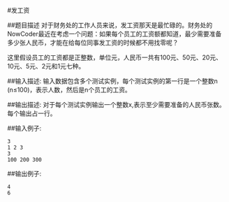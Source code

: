 #发工资

##题目描述
对于财务处的工作人员来说，发工资那天是最忙碌的。财务处的NowCoder最近在考虑一个问题：如果每个员工的工资额都知道，最少需要准备多少张人民币，才能在给每位同事发工资的时候都不用找零呢？

这里假设员工的工资都是正整数，单位元，人民币一共有100元、50元、20元、10元、5元、2元和1元七种。

##输入描述:
输入数据包含多个测试实例，每个测试实例的第一行是一个整数n (n≤100)，表示人数，然后是n个员工的工资。

##输出描述:
对于每个测试实例输出一个整数x,表示至少需要准备的人民币张数。每个输出占一行。

##输入例子:
```
3
1 2 3
3
100 200 300
```
##输出例子:
```
4
6
```